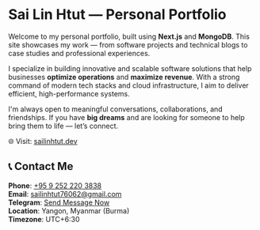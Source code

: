 # Sai Lin Htut — Personal Portfolio

Welcome to my personal portfolio, built using **Next.js** and **MongoDB**. This site showcases my work — from software projects and technical blogs to case studies and professional experiences.

I specialize in building innovative and scalable software solutions that help businesses **optimize operations** and **maximize revenue**. With a strong command of modern tech stacks and cloud infrastructure, I aim to deliver efficient, high-performance systems.

I'm always open to meaningful conversations, collaborations, and friendships. If you have **big dreams** and are looking for someone to help bring them to life — let’s connect.

🌐 Visit: [sailinhtut.dev](https://sailinhtut.dev)


## 📞 Contact Me
**Phone**: [+95 9 252 220 3838](tel:+959252203838)  
**Email**: sailinhtut76062@gmail.com  
**Telegram**: [Send Message Now](https://t.me/sailinhtut)  
**Location**: Yangon, Myanmar (Burma)  
**Timezone**: UTC+6:30


